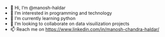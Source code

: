 - 👋 Hi, I’m @manosh-haldar
- 👀 I’m interested in programming and technology
- 🌱 I’m currently learning python
- 💞️ I’m looking to collaborate on data visuilization projects
- 📫 Reach me on https://www.linkedin.com/in/manosh-chandra-haldar/ 

<!---
manosh-haldar/manosh-haldar is a ✨ special ✨ repository because its `README.md` (this file) appears on your GitHub profile.
You can click the Preview link to take a look at your changes.
--->
